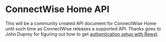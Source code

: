 # ConnectWise Home API

This will be a community created API document for ConnectWise Home until such time as ConnectWise releases a supported API. Thanks goes to John Duprey for figuring out how to get [authentication setup with Rewst](https://github.com/JohnDuprey/RewstWorkflows/tree/main/CWHome).
